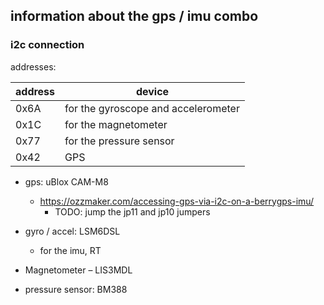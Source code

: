 ## information about the gps / imu combo 

### i2c connection
addresses: 

| address   | device |
| -------- | ------- |
| 0x6A     | for the gyroscope and accelerometer |
| 0x1C     | for the magnetometer |
| 0x77     | for the pressure sensor |
| 0x42     | GPS |

- gps: uBlox CAM-M8
    - https://ozzmaker.com/accessing-gps-via-i2c-on-a-berrygps-imu/
        - TODO: jump the jp11 and jp10 jumpers

- gyro / accel: LSM6DSL
    - for the imu, RT
- Magnetometer – LIS3MDL
- pressure sensor: BM388
